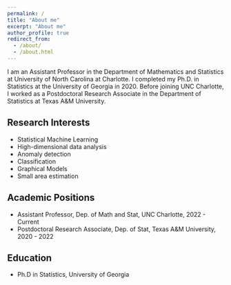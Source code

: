 ```yaml
---
permalink: /
title: "About me"
excerpt: "About me"
author_profile: true
redirect_from: 
  - /about/
  - /about.html
---
```


I am an Assistant Professor in the Department of Mathematics and Statistics at University of North Carolina at Charlotte. I completed my Ph.D. in Statistics at the University of Georgia in 2020. Before joining UNC Charlotte, I worked as a Postdoctoral Research Associate in the Department of Statistics at Texas A&M University.

Research Interests
-----
* Statistical Machine Learning
* High-dimensional data analysis
* Anomaly detection
* Classification
* Graphical Models
* Small area estimation


Academic Positions
-----
* Assistant Professor, Dep. of Math and Stat, UNC Charlotte, 2022 - Current
* Postdoctoral Research Associate, Dep. of Stat, Texas A&M University, 2020 - 2022

Education
-----
* Ph.D in Statistics, University of Georgia